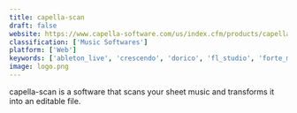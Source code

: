 ```yaml
---
title: capella-scan
draft: false 
website: https://www.capella-software.com/us/index.cfm/products/capella-scan/info-capella-scan/
classification: ['Music Softwares']
platform: ['Web']
keywords: ['ableton_live', 'crescendo', 'dorico', 'fl_studio', 'forte_music_notation_software', 'finale', 'flat', 'frescobaldi', 'guitar_pro_7', 'lmms', 'lilypond', 'pizzicato', 'reason', 'reflow', 'rosegarden', 'scorecloud_studio', 'sibelius', 'staffpad', 'tuxguitar', 'capella_melody_trainer', 'capella_playalong', 'tonica_fugata']
image: logo.png
---
```

capella-scan is a software that scans your sheet music and transforms it into an editable file.